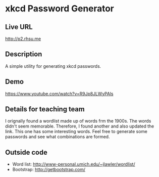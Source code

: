 # xkcd Password Generator

## Live URL
<http://p2.rhsu.me>

## Description
A simple utility for generating xkcd passwords. 

## Demo
<https://www.youtube.com/watch?v=R9Jp8JLWyPAls>

## Details for teaching team
I orignally found a wordlist made up of words frm the 1900s. The words didn't seem memorable. Therefore, I found another and also updated the link. This one has some interesting words. Feel free to generate some passwords and see what combinations are formed. 

## Outside code
* Word list: http://www-personal.umich.edu/~jlawler/wordlist/
* Bootstrap: http://getbootstrap.com/
